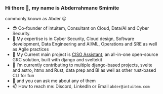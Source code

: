 ### Hi there 👋, my name is Abderrahmane Smimite

commonly known as Abder 😉


- 😎 Co-founder of intuitem, Consultant on Cloud, Data/AI and Cyber Security.
- 💪 My expertise is in Cyber Security, Cloud design, Software development, Data Engineering and AI/ML, Operations and SRE as well as Agile practices
- 💪 My Current main project is [CISO Assistant](https://github.com/intuitem/ciso-assistant-community), an all-in-one open-source GRC solution, built with django and sveltekit
- 🔭 I’m currently contributing to multiple django-based projects, svelte and astro, htmx and Rust, data prep and BI as well as other rust-based CLI for fun 
- 💬 and you can ask me about any of them
- 📫 How to reach me: Discord, LinkedIn or Email `abder@intuitem.com`

